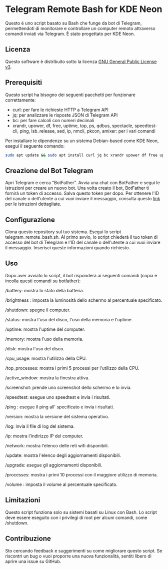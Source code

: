# Telegram Remote Bash for KDE Neon

Questo è uno script basato su Bash che funge da bot di Telegram, permettendoti di monitorare e controllare un computer remoto attraverso comandi inviati via Telegram. È stato progettato per KDE Neon.

## Licenza

Questo software è distribuito sotto la licenza [GNU General Public License v3](https://www.gnu.org/licenses/gpl-3.0.html).

## Prerequisiti

Questo script ha bisogno dei seguenti pacchetti per funzionare correttamente:

- curl: per fare le richieste HTTP a Telegram API
- jq: per analizzare le risposte JSON di Telegram API
- bc: per fare calcoli con numeri decimali
- xrandr, upower, df, free, uptime, top, ps, qdbus, spectacle, speedtest-cli, ping, lsb_release, sed, ip, nmcli, pkcon, amixer: per i vari comandi

Per installare le dipendenze su un sistema Debian-based come KDE Neon, esegui il seguente comando:

```bash
sudo apt update && sudo apt install curl jq bc xrandr upower df free uptime top ps qdbus spectacle speedtest-cli ping lsb-release sed ip nmcli pkcon amixer
```

## Creazione del Bot Telegram
Apri Telegram e cerca "BotFather".
Avvia una chat con BotFather e segui le istruzioni per creare un nuovo bot.
Una volta creato il bot, BotFather ti fornirà un token di accesso. Salva questo token per dopo.
Per ottenere l'ID del canale o dell'utente a cui vuoi inviare il messaggio, consulta questo [link](https://stackoverflow.com/questions/33858927/how-to-obtain-the-chat-id-of-a-private-telegram-channel) per le istruzioni dettagliate.

## Configurazione
Clona questo repository sul tuo sistema.
Esegui lo script telegram_remote_bash.sh.
Al primo avvio, lo script chiederà il tuo token di accesso del bot di Telegram e l'ID del canale o dell'utente a cui vuoi inviare il messaggio. Inserisci queste informazioni quando richiesto.

## Uso
Dopo aver avviato lo script, il bot risponderà ai seguenti comandi (copia e incolla questi comandi su botfather):

/battery: mostra lo stato della batteria.

/brightness <valore>: imposta la luminosità dello schermo al <valore> percentuale specificato.

/shutdown: spegne il computer.

/status: mostra l'uso del disco, l'uso della memoria e l'uptime.

/uptime: mostra l'uptime del computer.

/memory: mostra l'uso della memoria.

/disk: mostra l'uso del disco.

/cpu_usage: mostra l'utilizzo della CPU.

/top_processes: mostra i primi 5 processi per l'utilizzo della CPU.

/active_window: mostra la finestra attiva.

/screenshot: prende uno screenshot dello schermo e lo invia.

/speedtest: esegue uno speedtest e invia i risultati.

/ping <indirizzo>: esegue il ping all'<indirizzo> specificato e invia i risultati.

/version: mostra la versione del sistema operativo.

/log: invia il file di log del sistema.

/ip: mostra l'indirizzo IP del computer.

/network: mostra l'elenco delle reti wifi disponibili.

/update: mostra l'elenco degli aggiornamenti disponibili.

/upgrade: esegue gli aggiornamenti disponibili.

/processes: mostra i primi 10 processi con il maggiore utilizzo di memoria.

/volume <valore>: imposta il volume al <valore> percentuale specificato.

## Limitazioni
Questo script funziona solo su sistemi basati su Linux con Bash. 
Lo script deve essere eseguito con i privilegi di root per alcuni comandi, come /shutdown.

## Contribuzione
Sto cercando feedback e suggerimenti su come migliorare questo script. Se riscontri un bug o vuoi proporre una nuova funzionalità, sentiti libero di aprire una issue su GitHub.
